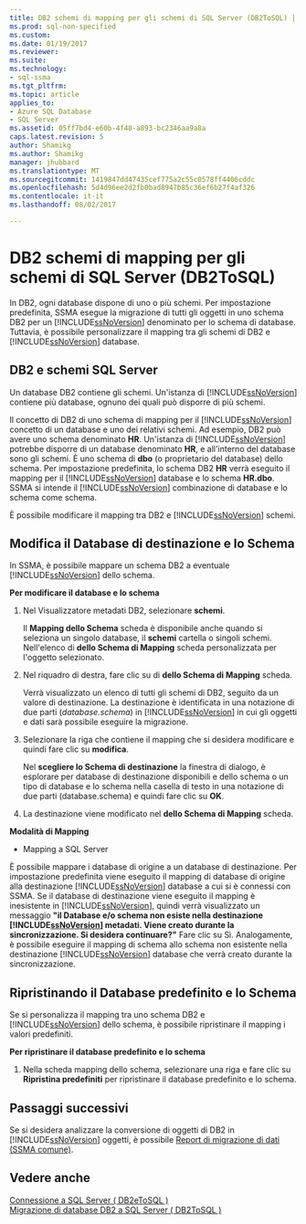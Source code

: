 ```yaml
---
title: DB2 schemi di mapping per gli schemi di SQL Server (DB2ToSQL) | Documenti Microsoft
ms.prod: sql-non-specified
ms.custom: 
ms.date: 01/19/2017
ms.reviewer: 
ms.suite: 
ms.technology:
- sql-ssma
ms.tgt_pltfrm: 
ms.topic: article
applies_to:
- Azure SQL Database
- SQL Server
ms.assetid: 05ff7bd4-e60b-4f48-a893-bc2346aa9a8a
caps.latest.revision: 5
author: Shamikg
ms.author: Shamikg
manager: jhubbard
ms.translationtype: MT
ms.sourcegitcommit: 1419847dd47435cef775a2c55c0578ff4406cddc
ms.openlocfilehash: 5d4d96ee2d2fb0bad8947b85c36ef6b27f4af326
ms.contentlocale: it-it
ms.lasthandoff: 08/02/2017

---
```

# <a name="mapping-db2-schemas-to-sql-server-schemas-db2tosql"></a>DB2 schemi di mapping per gli schemi di SQL Server (DB2ToSQL)
In DB2, ogni database dispone di uno o più schemi. Per impostazione predefinita, SSMA esegue la migrazione di tutti gli oggetti in uno schema DB2 per un [!INCLUDE[ssNoVersion](../../includes/ssnoversion_md.md)] denominato per lo schema di database. Tuttavia, è possibile personalizzare il mapping tra gli schemi di DB2 e [!INCLUDE[ssNoVersion](../../includes/ssnoversion_md.md)] database.  
  
## <a name="db2-and-sql-server-schemas"></a>DB2 e schemi SQL Server  
Un database DB2 contiene gli schemi. Un'istanza di [!INCLUDE[ssNoVersion](../../includes/ssnoversion_md.md)] contiene più database, ognuno dei quali può disporre di più schemi.  
  
Il concetto di DB2 di uno schema di mapping per il [!INCLUDE[ssNoVersion](../../includes/ssnoversion_md.md)] concetto di un database e uno dei relativi schemi. Ad esempio, DB2 può avere uno schema denominato **HR**. Un'istanza di [!INCLUDE[ssNoVersion](../../includes/ssnoversion_md.md)] potrebbe disporre di un database denominato **HR**, e all'interno del database sono gli schemi. È uno schema di **dbo** (o proprietario del database) dello schema. Per impostazione predefinita, lo schema DB2 **HR** verrà eseguito il mapping per il [!INCLUDE[ssNoVersion](../../includes/ssnoversion_md.md)] database e lo schema **HR.dbo**. SSMA si intende il [!INCLUDE[ssNoVersion](../../includes/ssnoversion_md.md)] combinazione di database e lo schema come schema.  
  
È possibile modificare il mapping tra DB2 e [!INCLUDE[ssNoVersion](../../includes/ssnoversion_md.md)] schemi.  
  
## <a name="modifying-the-target-database-and-schema"></a>Modifica il Database di destinazione e lo Schema  
In SSMA, è possibile mappare un schema DB2 a eventuale [!INCLUDE[ssNoVersion](../../includes/ssnoversion_md.md)] dello schema.  
  
**Per modificare il database e lo schema**  
  
1.  Nel Visualizzatore metadati DB2, selezionare **schemi**.  
  
    Il **Mapping dello Schema** scheda è disponibile anche quando si seleziona un singolo database, il **schemi** cartella o singoli schemi. Nell'elenco di **dello Schema di Mapping** scheda personalizzata per l'oggetto selezionato.  
  
2.  Nel riquadro di destra, fare clic su di **dello Schema di Mapping** scheda.  
  
    Verrà visualizzato un elenco di tutti gli schemi di DB2, seguito da un valore di destinazione. La destinazione è identificata in una notazione di due parti (*database.schema*) in [!INCLUDE[ssNoVersion](../../includes/ssnoversion_md.md)] in cui gli oggetti e dati sarà possibile eseguire la migrazione.  
  
3.  Selezionare la riga che contiene il mapping che si desidera modificare e quindi fare clic su **modifica**.  
  
    Nel **scegliere lo Schema di destinazione** la finestra di dialogo, è esplorare per database di destinazione disponibili e dello schema o un tipo di database e lo schema nella casella di testo in una notazione di due parti (database.schema) e quindi fare clic su **OK**.  
  
4.  La destinazione viene modificato nel **dello Schema di Mapping** scheda.  
  
**Modalità di Mapping**  
  
-   Mapping a SQL Server  
  
È possibile mappare i database di origine a un database di destinazione. Per impostazione predefinita viene eseguito il mapping di database di origine alla destinazione [!INCLUDE[ssNoVersion](../../includes/ssnoversion_md.md)] database a cui si è connessi con SSMA. Se il database di destinazione viene eseguito il mapping è inesistente in [!INCLUDE[ssNoVersion](../../includes/ssnoversion_md.md)], quindi verrà visualizzato un messaggio **"il Database e/o schema non esiste nella destinazione [!INCLUDE[ssNoVersion](../../includes/ssnoversion_md.md)] metadati. Viene creato durante la sincronizzazione. Si desidera continuare?"** Fare clic su Sì. Analogamente, è possibile eseguire il mapping di schema allo schema non esistente nella destinazione [!INCLUDE[ssNoVersion](../../includes/ssnoversion_md.md)] database che verrà creato durante la sincronizzazione.  
  
## <a name="reverting-to-the-default-database-and-schema"></a>Ripristinando il Database predefinito e lo Schema  
Se si personalizza il mapping tra uno schema DB2 e [!INCLUDE[ssNoVersion](../../includes/ssnoversion_md.md)] dello schema, è possibile ripristinare il mapping i valori predefiniti.  
  
**Per ripristinare il database predefinito e lo schema**  
  
1.  Nella scheda mapping dello schema, selezionare una riga e fare clic su **Ripristina predefiniti** per ripristinare il database predefinito e lo schema.  
  
## <a name="next-steps"></a>Passaggi successivi  
Se si desidera analizzare la conversione di oggetti di DB2 in [!INCLUDE[ssNoVersion](../../includes/ssnoversion_md.md)] oggetti, è possibile [Report di migrazione di dati (SSMA comune)](http://msdn.microsoft.com/en-us/bbfb9d88-5a98-4980-8d19-c5d78bd0d241).  
  
## <a name="see-also"></a>Vedere anche  
[Connessione a SQL Server &#40; DB2eToSQL &#41;](../../ssma/db2/connecting-to-sql-server-db2etosql.md)  
[Migrazione di database DB2 a SQL Server &#40; DB2ToSQL &#41;](../../ssma/db2/migrating-db2-databases-to-sql-server-db2tosql.md)  
  


